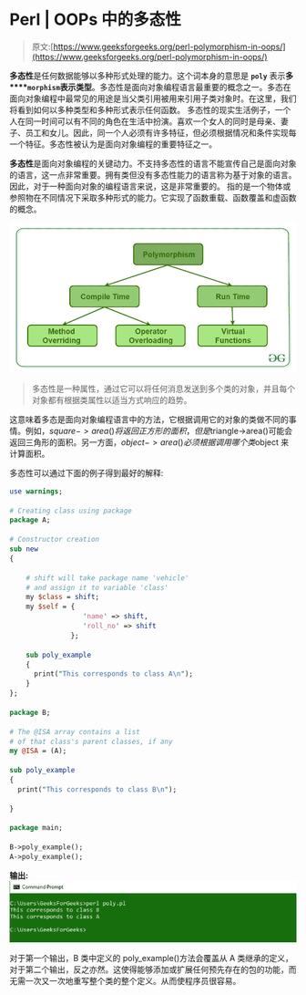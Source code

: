 # Perl | OOPs 中的多态性

> 原文:[https://www.geeksforgeeks.org/perl-polymorphism-in-oops/](https://www.geeksforgeeks.org/perl-polymorphism-in-oops/)

**多态性**是任何数据能够以多种形式处理的能力。这个词本身的意思是 **`poly`** 表示**多****`morphism`**表示**类型**。多态性是面向对象编程语言最重要的概念之一。多态在面向对象编程中最常见的用途是当父类引用被用来引用子类对象时。在这里，我们将看到如何以多种类型和多种形式表示任何函数。
多态性的现实生活例子，一个人在同一时间可以有不同的角色在生活中扮演。喜欢一个女人的同时是母亲、妻子、员工和女儿。因此，同一个人必须有许多特征，但必须根据情况和条件实现每一个特征。多态性被认为是面向对象编程的重要特征之一。

**多态性**是面向对象编程的关键动力。不支持多态性的语言不能宣传自己是面向对象的语言，这一点非常重要。拥有类但没有多态性能力的语言称为基于对象的语言。因此，对于一种面向对象的编程语言来说，这是非常重要的。
指的是一个物体或参照物在不同情况下采取多种形式的能力。它实现了函数重载、函数覆盖和虚函数的概念。

![](img/a8781edcf3f4a367e1ee4d6a2fd01ad2.png)

> 多态性是一种属性，通过它可以将任何消息发送到多个类的对象，并且每个对象都有根据类属性以适当方式响应的趋势。

这意味着多态是面向对象编程语言中的方法，它根据调用它的对象的类做不同的事情。例如，$square->area()将返回正方形的面积，但是$triangle->area()可能会返回三角形的面积。另一方面，$object->area()必须根据调用哪个类$object 来计算面积。

多态性可以通过下面的例子得到最好的解释:

```perl
use warnings;

# Creating class using package
package A;

# Constructor creation
sub new
{

    # shift will take package name 'vehicle' 
    # and assign it to variable 'class'
    my $class = shift;
    my $self = {
                  'name' => shift,
                  'roll_no' => shift
               };

    sub poly_example
    {
      print("This corresponds to class A\n");
    }
};

package B;

# The @ISA array contains a list 
# of that class's parent classes, if any
my @ISA = (A);

sub poly_example
{
  print("This corresponds to class B\n");

}

package main;

B->poly_example();
A->poly_example();
```

**输出:**
![](img/9ac4c8538e95705e45f5d01b576d851a.png)

对于第一个输出，B 类中定义的 poly_example()方法会覆盖从 A 类继承的定义，对于第二个输出，反之亦然。这使得能够添加或扩展任何预先存在的包的功能，而无需一次又一次地重写整个类的整个定义。从而使程序员很容易。